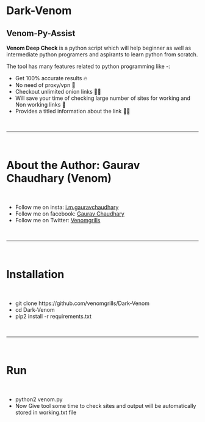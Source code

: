 # Dark-Venom
## Venom-Py-Assist
<p><b>Venom Deep Check</b> is a python script which will help beginner as well as intermediate python programers and aspirants to learn python from scratch.</p>
<p>The tool has many features related to python programming like -:<p>
<ul>
  <li> Get 100% accurate results 🔥 </l1>
  <li> No need of proxy/vpn 🐍 </li>
  <li> Checkout unlimited onion links 👨‍💻 </li>
  <li> Will save your time of checking large number of sites for working and Non working links 🌟 </li>
  <li> Provides a titled information about the link 👨‍🚒 </li>
</ul>
<br>
<hr>
<br>
<h1> <b> About the Author: Gaurav Chaudhary (Venom) </b></h1>
<br>
<ul>
<li>Follow me on insta: <a href='https://instagram.com/i.m.gauravchaudhary'> i.m.gauravchaudhary </a><br></li>
<li>Follow me on facebook: <a href='https://facebook.com/venomgrills'> Gaurav Chaudhary </a><br></li>
<li>Follow me on Twitter: <a href='https://twitter.com/venomgrills'> Venomgrills </a><br></li>
</ul>
<br>
<hr>
<br>
<h1> <b> Installation </h1> </b>
<br>
<ul>
  <li> git clone https://github.com/venomgrills/Dark-Venom </li>
  <li> cd Dark-Venom </li>
  <li> pip2 install -r requirements.txt </li>
  </ul>
  <br>
  <hr>
  <br>
<h1> <b> Run </h1> </b>
  <br>
  <ul>
  <li> python2 venom.py </li>
  <li> Now Give tool some time to check sites and output will be automatically stored in working.txt file </li>
  </ul>
